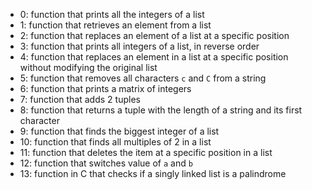 - 0: function that prints all the integers of a list
- 1: function that retrieves an element from a list
- 2: function that replaces an element of a list at a specific position
- 3: function that prints all integers of a list, in reverse order
- 4: function that replaces an element in a list at a specific position without modifying the original list
- 5: function that removes all characters `c` and `C` from a string
- 6: function that prints a matrix of integers
- 7: function that adds 2 tuples
- 8: function that returns a tuple with the length of a string and its first character
- 9: function that finds the biggest integer of a list
- 10: function that finds all multiples of 2 in a list
- 11: function that deletes the item at a specific position in a list
- 12: function that switches value of `a` and `b`
- 13: function in C that checks if a singly linked list is a palindrome
